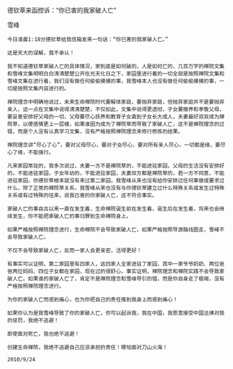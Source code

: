 德钦草来函控诉：“你已害的我家破人亡”

雪峰


    今日凌晨1:18分德钦草给我信箱发来一句话：“你已害的我家破人亡。”

    这是天大的误解，我不承认！

    我不知道德钦草家破人亡的具体情况，家到底是如何破的，人是如何亡的，几百万字的禅院文集和雪峰文集明明白白清清楚楚公开在光天化日之下，家园里进行着的一切全部是按照禅院文集和雪峰文集在进行着，我们没有做任何偷偷摸摸的事，我雪峰本人也没有做任何偷偷摸摸的事，一切是按照文集内容进行的。

    禅院理念中明确地说过，未来生命禅院时代要解体家庭，要抛弃家庭，但抛弃家庭并不是要抛弃亲人，这一点在文集中说得清清楚楚，不仅如此，文集中说得更透彻，子女要赡养和孝敬父母，要妥善安排好父母的一切，父母要尽心抚养和教育子女直到子女长大成人，夫妻最好双双成为禅院草，以便感情更上一层楼，如果谁因为成为了禅院草而导致了家破人亡，这不是禅院理念的过错，而是个人没有认真学习文集，没有严格按照禅院理念来修行修炼的结果。

    禅院理念讲“尽心了心”，要对父母尽心，要对子女尽心，要对所有亲人尽心，一切都是缘，要尽心了缘，不能强行。

    凡来家园常驻的，我多次说过，夫妻一方不是禅院草的，不能进驻家园，父母的生活没有安排好的，不能进驻家园，子女年幼的，不能进驻家园，夫妻双方都是禅院草的，若一方不同意，不能进驻家园，你德钦草根本就没有来过第二家园，我雪峰从来也没有给你安排过任何事做或要求过什么，除了正常的禅院草关系，我雪峰从来也没有与你德钦草建立过什么特殊关系或发生过特殊关系或有过特殊的往来，说我已害的你家破人亡，这不符合事实。

    家破人亡的事自古以来一直在发生着，生命禅院诞生前在发生着，诞生后在发生着，将来也会继续发生，你不能把家破人亡的事归罪到生命禅院身上。

    如果严格按照禅院理念进行，生命禅院不会导致家破人亡，如果严格按照导游路线图走，雪峰不会导致家破人亡。

    不仅不会导致家破人亡，反而一家人会更亲密，活得更好！

    有事实可以证明，第二家园里有四家人，这四家人全家进驻了家园，其中一家爷爷奶奶、两位爸爸两位妈妈、四位子女都在家园，现在过的很舒心，事实证明，禅院理念和禅院实践不会导致家破人亡。如果谁的家破人亡了，肯定不是禅院理念和雪峰导引的错，而是你自身走了极端，没有严格按照禅院理念进行。

    为你的家破人亡而感到痛心，也为你把自己的责任推到我身上而感到痛心！

    如果你认为是我雪峰导致了你的家破人亡，你可以起诉我，我在中国，我愿意接受中国法律对我的惩罚，我绝不逃避！

    即使面对死亡，我也绝不逃避！

    创建生命禅院，我绝不逃避自己应该承担的责任！哪怕面对刀山火海！

    2010/9/24




